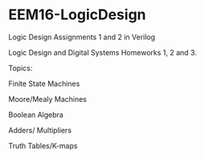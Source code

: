 # EEM16-LogicDesign
Logic Design Assignments 1 and 2 in Verilog 

Logic Design and Digital Systems Homeworks 1, 2 and 3.

Topics:

Finite State Machines

Moore/Mealy Machines

Boolean Algebra

Adders/ Multipliers

Truth Tables/K-maps

